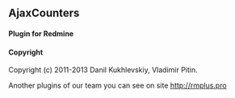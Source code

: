 ## AjaxCounters

#### Plugin for Redmine

#### Copyright
Copyright (c) 2011-2013 Danil Kukhlevskiy, Vladimir Pitin.

Another plugins of our team you can see on site http://rmplus.pro
